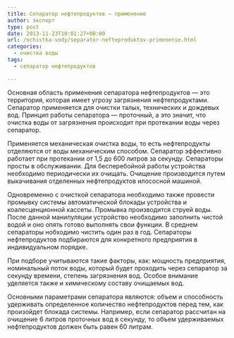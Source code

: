 ```yaml
---
title: Сепаратор нефтепродуктов — применение
author: эксперт
type: post
date: 2013-11-23T10:01:27+00:00
url: /ochistka-vody/separator-nefteproduktov-primenenie.html
categories:
  - очистка воды
tags:
  - cепаратор нефтепродуктов

---
```

Основная область применения сепаратора нефтепродуктов &#8212; это территория, которая имеет угрозу загрязнения нефтепродуктами. Сепаратор применяется для очистки талых, технических и дождевых вод. Принцип работы сепаратора &#8212; проточный, а это значит, что очистка воды от загрязнения происходит при протекании воды через сепаратор. <!--more-->

Применяется механическая очистка воды, то есть нефтепродукты отделяются от воды механическим способом. Сепаратор эффективно работает при протекании от 1,5 до 600 литров за секунду. Сепараторы просты в обслуживании. Для бесперебойной работы устройства необходимо периодически их очищать. Очищение производится путем выкачивания отделенных нефтепродуктов илососной машиной. 

Одновременно с очисткой сепаратора необходимо также провести промывку системы автоматической блокады устройства и коалесценционной кассеты. Промывка производится струей воды. После данной манипуляции устройство необходимо заполнить чистой водой и оно опять готово выполнять свои функции. В среднем сепараторы нобходимо чистить один раз в год. Сепараторы нефтепродуктов подбираются для конкретного предприятия в индивидуальном порядке. 

При подборе учитываются такие факторы, как: мощность предприятия, номинальный поток воды, который будет проходить через сепаратор за секунду времени, степень загрязнения вод. Особое внимание уделяется также и химическому составу очищаемых вод. 

Основными параметрами сепаратора являются: объем и способность удерживать определенное количество нефтепродуктов перед тем, как произойдет блокада системы. Например, если сепаратор рассчитан на очищение 6 литров проточных вод в секунду, то объем удерживаемых нефтепродуктов должен быть равен 60 литрам.